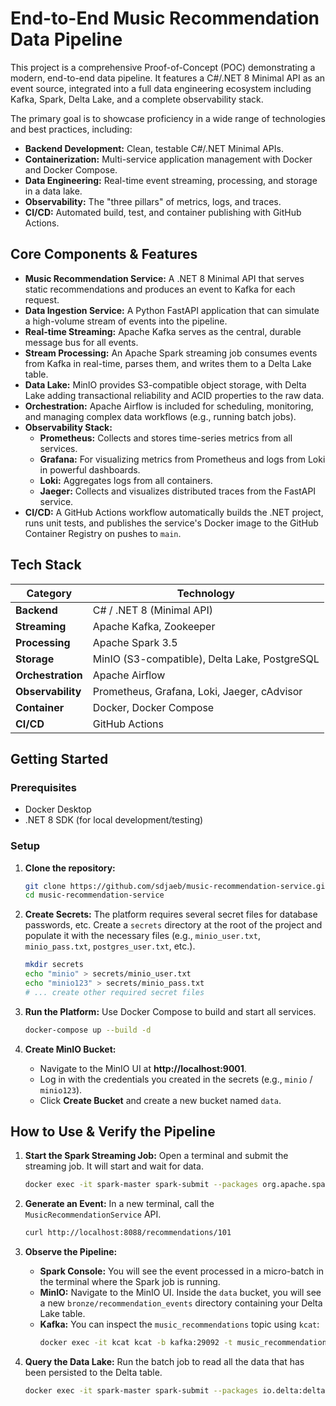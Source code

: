 # End-to-End Music Recommendation Data Pipeline

This project is a comprehensive Proof-of-Concept (POC) demonstrating a modern, end-to-end data pipeline. It features a C#/.NET 8 Minimal API as an event source, integrated into a full data engineering ecosystem including Kafka, Spark, Delta Lake, and a complete observability stack.

The primary goal is to showcase proficiency in a wide range of technologies and best practices, including:
-   **Backend Development:** Clean, testable C#/.NET Minimal APIs.
-   **Containerization:** Multi-service application management with Docker and Docker Compose.
-   **Data Engineering:** Real-time event streaming, processing, and storage in a data lake.
-   **Observability:** The "three pillars" of metrics, logs, and traces.
-   **CI/CD:** Automated build, test, and container publishing with GitHub Actions.

## Core Components & Features

*   **Music Recommendation Service:** A .NET 8 Minimal API that serves static recommendations and produces an event to Kafka for each request.
*   **Data Ingestion Service:** A Python FastAPI application that can simulate a high-volume stream of events into the pipeline.
*   **Real-time Streaming:** Apache Kafka serves as the central, durable message bus for all events.
*   **Stream Processing:** An Apache Spark streaming job consumes events from Kafka in real-time, parses them, and writes them to a Delta Lake table.
*   **Data Lake:** MinIO provides S3-compatible object storage, with Delta Lake adding transactional reliability and ACID properties to the raw data.
*   **Orchestration:** Apache Airflow is included for scheduling, monitoring, and managing complex data workflows (e.g., running batch jobs).
*   **Observability Stack:**
    *   **Prometheus:** Collects and stores time-series metrics from all services.
    *   **Grafana:** For visualizing metrics from Prometheus and logs from Loki in powerful dashboards.
    *   **Loki:** Aggregates logs from all containers.
    *   **Jaeger:** Collects and visualizes distributed traces from the FastAPI service.
*   **CI/CD:** A GitHub Actions workflow automatically builds the .NET project, runs unit tests, and publishes the service's Docker image to the GitHub Container Registry on pushes to `main`.

## Tech Stack

| Category          | Technology                                       |
| ----------------- | ------------------------------------------------ |
| **Backend**       | C# / .NET 8 (Minimal API)                        |
| **Streaming**     | Apache Kafka, Zookeeper                          |
| **Processing**    | Apache Spark 3.5                                 |
| **Storage**       | MinIO (S3-compatible), Delta Lake, PostgreSQL    |
| **Orchestration** | Apache Airflow                                   |
| **Observability** | Prometheus, Grafana, Loki, Jaeger, cAdvisor      |
| **Container**     | Docker, Docker Compose                           |
| **CI/CD**         | GitHub Actions                                   |

## Getting Started

### Prerequisites

*   Docker Desktop
*   .NET 8 SDK (for local development/testing)

### Setup

1.  **Clone the repository:**
    ```bash
    git clone https://github.com/sdjaeb/music-recommendation-service.git
    cd music-recommendation-service
    ```

2.  **Create Secrets:**
    The platform requires several secret files for database passwords, etc. Create a `secrets` directory at the root of the project and populate it with the necessary files (e.g., `minio_user.txt`, `minio_pass.txt`, `postgres_user.txt`, etc.).
    ```bash
    mkdir secrets
    echo "minio" > secrets/minio_user.txt
    echo "minio123" > secrets/minio_pass.txt
    # ... create other required secret files
    ```

3.  **Run the Platform:**
    Use Docker Compose to build and start all services.
    ```bash
    docker-compose up --build -d
    ```

4.  **Create MinIO Bucket:**
    *   Navigate to the MinIO UI at **http://localhost:9001**.
    *   Log in with the credentials you created in the secrets (e.g., `minio` / `minio123`).
    *   Click **Create Bucket** and create a new bucket named `data`.

## How to Use & Verify the Pipeline

1.  **Start the Spark Streaming Job:**
    Open a terminal and submit the streaming job. It will start and wait for data.
    ```bash
    docker exec -it spark-master spark-submit --packages org.apache.spark:spark-sql-kafka-0-10_2.12:3.5.1,io.delta:delta-spark_2.12:3.2.0,org.apache.hadoop:hadoop-aws:3.3.6 /opt/bitnami/spark/jobs/process_recommendation_events.py
    ```

2.  **Generate an Event:**
    In a new terminal, call the `MusicRecommendationService` API.
    ```bash
    curl http://localhost:8088/recommendations/101
    ```

3.  **Observe the Pipeline:**
    *   **Spark Console:** You will see the event processed in a micro-batch in the terminal where the Spark job is running.
    *   **MinIO:** Navigate to the MinIO UI. Inside the `data` bucket, you will see a new `bronze/recommendation_events` directory containing your Delta Lake table.
    *   **Kafka:** You can inspect the `music_recommendations` topic using `kcat`:
        ```bash
        docker exec -it kcat kcat -b kafka:29092 -t music_recommendations -C -J -o beginning
        ```

4.  **Query the Data Lake:**
    Run the batch job to read all the data that has been persisted to the Delta table.
    ```bash
    docker exec -it spark-master spark-submit --packages io.delta:delta-spark_2.12:3.2.0,org.apache.hadoop:hadoop-aws:3.3.6 /opt/bitnami/spark/jobs/read_recommendation_events.py
    ```